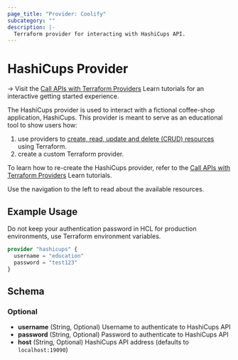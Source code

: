 ```yaml
---
page_title: "Provider: Coolify"
subcategory: ""
description: |-
  Terraform provider for interacting with HashiCups API.
---
```


# HashiCups Provider

-> Visit the [Call APIs with Terraform Providers](https://learn.hashicorp.com/collections/terraform/providers?utm_source=WEBSITE&utm_medium=WEB_IO&utm_offer=ARTICLE_PAGE&utm_content=DOCS) Learn tutorials for an interactive getting started experience.

The HashiCups provider is used to interact with a fictional coffee-shop application, HashiCups. This provider is meant to serve as an educational tool to show users how:
1. use providers to [create, read, update and delete (CRUD) resources](https://learn.hashicorp.com/tutorials/terraform/provider-use?in=terraform/providers) using Terraform.
1. create a custom Terraform provider.

To learn how to re-create the HashiCups provider, refer to the [Call APIs with Terraform Providers](https://learn.hashicorp.com/collections/terraform/providers?utm_source=WEBSITE&utm_medium=WEB_IO&utm_offer=ARTICLE_PAGE&utm_content=DOCS) Learn tutorials.

Use the navigation to the left to read about the available resources.

## Example Usage

Do not keep your authentication password in HCL for production environments, use Terraform environment variables.

```terraform
provider "hashicups" {
  username = "education"
  password = "test123"
}
```

## Schema

### Optional

- **username** (String, Optional) Username to authenticate to HashiCups API
- **password** (String, Optional) Password to authenticate to HashiCups API
- **host** (String, Optional) HashiCups API address (defaults to `localhost:19090`)